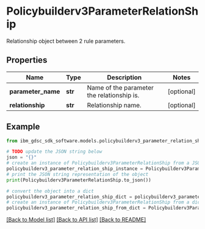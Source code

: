 # Policybuilderv3ParameterRelationShip

Relationship object between 2 rule parameters.

## Properties

Name | Type | Description | Notes
------------ | ------------- | ------------- | -------------
**parameter_name** | **str** | Name of the parameter the relationship is. | [optional] 
**relationship** | **str** | Relationship name. | [optional] 

## Example

```python
from ibm_gdsc_sdk_software.models.policybuilderv3_parameter_relation_ship import Policybuilderv3ParameterRelationShip

# TODO update the JSON string below
json = "{}"
# create an instance of Policybuilderv3ParameterRelationShip from a JSON string
policybuilderv3_parameter_relation_ship_instance = Policybuilderv3ParameterRelationShip.from_json(json)
# print the JSON string representation of the object
print(Policybuilderv3ParameterRelationShip.to_json())

# convert the object into a dict
policybuilderv3_parameter_relation_ship_dict = policybuilderv3_parameter_relation_ship_instance.to_dict()
# create an instance of Policybuilderv3ParameterRelationShip from a dict
policybuilderv3_parameter_relation_ship_from_dict = Policybuilderv3ParameterRelationShip.from_dict(policybuilderv3_parameter_relation_ship_dict)
```
[[Back to Model list]](../README.md#documentation-for-models) [[Back to API list]](../README.md#documentation-for-api-endpoints) [[Back to README]](../README.md)


